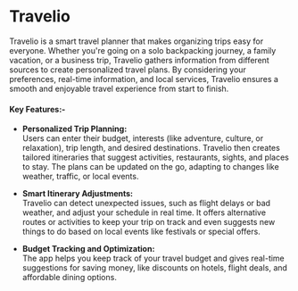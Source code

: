 # **Travelio**

Travelio is a smart travel planner that makes organizing trips easy for everyone. Whether you're going on a solo backpacking journey, a family vacation, or a business trip, Travelio gathers information from different sources to create personalized travel plans. By considering your preferences, real-time information, and local services, Travelio ensures a smooth and enjoyable travel experience from start to finish.

#### **Key Features:-**

- **Personalized Trip Planning:**  
  Users can enter their budget, interests (like adventure, culture, or relaxation), trip length, and desired destinations. Travelio then creates tailored itineraries that suggest activities, restaurants, sights, and places to stay. The plans can be updated on the go, adapting to changes like weather, traffic, or local events.

- **Smart Itinerary Adjustments:**  
  Travelio can detect unexpected issues, such as flight delays or bad weather, and adjust your schedule in real time. It offers alternative routes or activities to keep your trip on track and even suggests new things to do based on local events like festivals or special offers.

- **Budget Tracking and Optimization:**  
  The app helps you keep track of your travel budget and gives real-time suggestions for saving money, like discounts on hotels, flight deals, and affordable dining options.